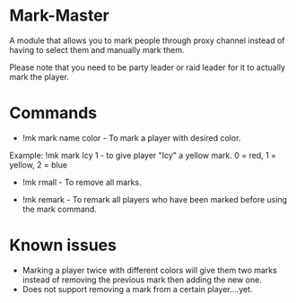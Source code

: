 # Mark-Master
A module that allows you to mark people through proxy channel instead of having to select them and manually mark them.

Please note that you need to be party leader or raid leader for it to actually mark the player.

# Commands
* !mk mark name color    - To mark a player with desired color.

Example: !mk mark Icy 1 - to give player "Icy" a yellow mark.
 0 = red, 1 = yellow, 2 = blue
 
*  !mk rmall             - To remove all marks.

*  !mk remark            - To remark all players who have been marked before using the mark command.

# Known issues

- Marking a player twice with different colors will give them two marks instead of removing the previous mark then adding the new one.
- Does not support removing a mark from a certain player....yet.
